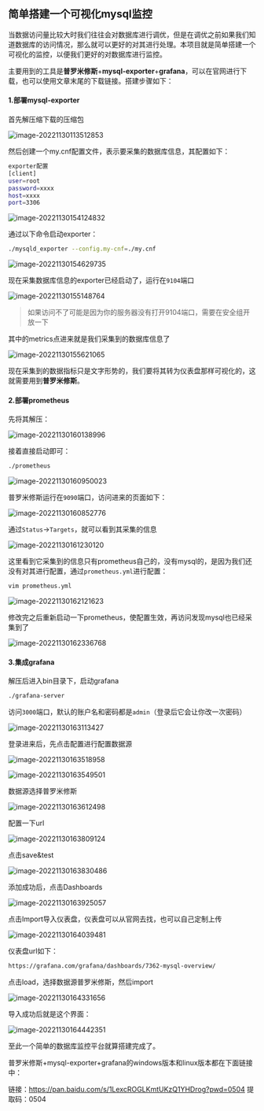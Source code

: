 ## 简单搭建一个可视化mysql监控

当数据访问量比较大时我们往往会对数据库进行调优，但是在调优之前如果我们知道数据库的访问情况，那么就可以更好的对其进行处理。本项目就是简单搭建一个可视化的监控，以便我们更好的对数据库进行监控。

主要用到的工具是**普罗米修斯**+**mysql-exporter**+**grafana**，可以在官网进行下载，也可以使用文章末尾的下载链接。搭建步骤如下：

#### 1.部署mysql-exporter

首先解压缩下载的压缩包

![image-20221130113512853](./img/1.png)

然后创建一个my.cnf配置文件，表示要采集的数据库信息，其配置如下：

```bash
exporter配置
[client]
user=root
password=xxxx
host=xxxx
port=3306
```

![image-20221130154124832](./img/2.png)

通过以下命令启动exporter：

```bash
./mysqld_exporter --config.my-cnf=./my.cnf
```

![image-20221130154629735](./img/3.png)

现在采集数据库信息的exporter已经启动了，运行在`9104`端口

![image-20221130155148764](./img/4.png)

> 如果访问不了可能是因为你的服务器没有打开9104端口，需要在安全组开放一下

其中的metrics点进来就是我们采集到的数据库信息了

![image-20221130155621065](./img/5.png)

现在采集到的数据指标只是文字形势的，我们要将其转为仪表盘那样可视化的，这就需要用到**普罗米修斯**。

#### 2.部署prometheus

先将其解压：

![image-20221130160138996](./img/6.png)

接着直接启动即可：

```bash
./prometheus
```

![image-20221130160950023](./img/7.png)

普罗米修斯运行在`9090`端口，访问进来的页面如下：

![image-20221130160852776](./img/8.png)

通过`Status`->`Targets`，就可以看到其采集的信息

![image-20221130161230120](./img/9.png)

这里看到它采集到的信息只有prometheus自己的，没有mysql的，是因为我们还没有对其进行配置，通过`prometheus.yml`进行配置：

```bash
vim prometheus.yml
```

![image-20221130162121623](./img/10.png)

修改完之后重新启动一下prometheus，使配置生效，再访问发现mysql也已经采集到了

![image-20221130162336768](./img/11.png)

#### 3.集成grafana

解压后进入bin目录下，启动grafana

```bash
./grafana-server
```

访问`3000`端口，默认的账户名和密码都是`admin`（登录后它会让你改一次密码）

![image-20221130163113427](./img/12.png)

登录进来后，先点击配置进行配置数据源

![image-20221130163518958](./img/13.png)

![image-20221130163549501](./img/14.png)

数据源选择普罗米修斯

![image-20221130163612498](./img/15.png)

配置一下url

![image-20221130163809124](./img/16.png)

点击save&test

![image-20221130163830486](./img/17.png)

添加成功后，点击Dashboards

![image-20221130163925057](./img/18.png)

点击Import导入仪表盘，仪表盘可以从官网去找，也可以自己定制上传

![image-20221130164039481](./img/19.png)

仪表盘url如下：

```bash
https://grafana.com/grafana/dashboards/7362-mysql-overview/
```

点击load，选择数据源普罗米修斯，然后import

![image-20221130164331656](./img/20.png)

导入成功后就是这个界面：

![image-20221130164442351](./img/21.png)

至此一个简单的数据库监控平台就算搭建完成了。



普罗米修斯+mysql-exporter+grafana的windows版本和linux版本都在下面链接中：

链接：https://pan.baidu.com/s/1LexcROGLKmtUKzQ1YHDrog?pwd=0504 
提取码：0504
